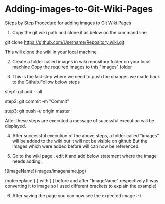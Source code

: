 # Adding-images-to-Git-Wiki-Pages
Steps by Step Procedure for adding images to Git Wiki Pages

1) Copy the git wiki path and clone it as below on the command line

git clone https://github.com/Username/Repository.wiki.git

This will clone the wiki in your local machine

2) Create a folder called images in wiki repository folder on your local machine
   Copy the required images to this "images" folder
   
3) This is the last step where we need to push the changes we made back to the Github.Follow below steps
   
step1: git add --all

step2: git commit -m "Commit"

step3: git push -u origin master

After these steps are executed a message of sucessful execution will be displayed.

4) After successful execution of the above steps, a folder called "images" will be added to the wiki but it will not be visible on github.But the images which were added before will can now be referenced.

5) Go to the wiki page , edit it and  add below statement where the image needs adding:
 
 !{ImageName}(images/imagename.jpg)
 
 (note:replace { } with [  ] before and after "ImageName" respectively.It was converting it to image so I used different brackets to explain the example)
 
6) After saving the page you can now see the expected image :-)
 
 


